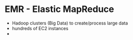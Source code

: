 # EMR - Elastic MapReduce

- Hadoop clusters (Big Data) to create/process large data
- hundreds of EC2 instances
- 
